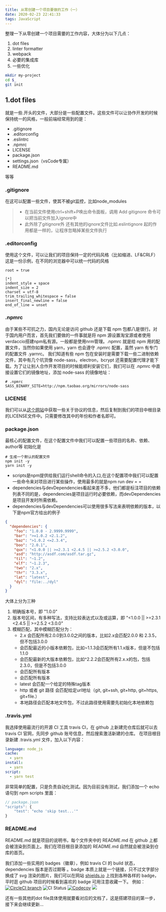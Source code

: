 ```yaml
---
title: 从零创建一个项目要做的工作（一）
date: 2020-02-23 22:41:33
tags: JavaScript
--- 
```

整理一下从零创建一个项目需要的工作内容，大体分为以下几点：
1. dot files
2. linter formatter
3. webpack
4. 必要的集成库
5. 一些优化

```sh
mkdir my-project
cd $_
git init 
```


## 1.dot files
就是一些.开头的文件，大部分是一些配置文件。这些文件可以让协作开发的时候保持统一的风格，一般前端经常用到的是：

- .gitignore
- .editorconfig
- .eslintrc
- .npmrc
- LICENSE
- package.json
- settings.json（vsCode专属）
- README.md

等等

### .gitignore
在这可以配置一些文件，使其不被git监控，比如node_modules
> - 在当前文件使用ctrl+shift+P唤出命令面板，调用 Add gitignore 命令可以把当前文件加入ignore中
> - 此外除了gitignore外 还有其他的ignore文件比如.eslintignore 起的作用都是一样的，让程序忽略掉某些文件执行

### .editorconfig
使用这个文件，可以让我们的项目保持一定的代码风格（比如缩进、LF&CRLF）
这是一份示例，在不同的浏览器中可以统一代码的风格
```
root = true

[*]
indent_style = space
indent_size = 2
charset = utf-8
trim_trailing_whitespace = false
insert_final_newline = false
end_of_line = unset

```

### .npmrc

由于某些不可抗之力，国内无论是访问 github 还是下载 npm 包都八是很行。对于国内用户而言，首先我们要做的一件事就是将 npm 源设置淘宝源或者使用verdaccio搭建npm私有源。一般都是使用nrm管理。.npmrc 就是给 npm 用的配置文件，当然你如果使用 yarn，yarn 也会遵守 .npmrc 配置，虽然 yarn 有专门的配置文件 .yarnrc。
我们知道有些 npm 包在安装时是需要下载一些二进制依赖文件，其中有几个坑货像 node-sass，electron，bcrypt 还需要配置代理才能下载。为了让让别人合作开发项目的时候能顺利安装它们，我们可以在 .npmrc 中直接设置它们的镜像地址，添加 node-sass 的镜像地址：
```
# .npmrc
SASS_BINARY_SITE=http://npm.taobao.org/mirrors/node-sass

```

### LICENSE
我们可以从[这个网站](http://choosealicense.online/)中获取一些关于协议的信息，然后复制到我们的项目中根目录的LICENSE文件中。只需要修改其中的年份和作者名即可。
### package.json
最核心的配置文件，在这个配置文件中我们可以配置一些项目的名称、依赖、author等
初始化是
```
# 生成一个默认的配置文件
npm init -y
yarn init -y
```
- scripts是npm提供给我们运行shell命令的入口,在这个配置项中我们可以配置一些命令来对项目进行某些操作，使用最多的就是npm run dev = =
- dependencies与devDependencies看起来差不多，他们都是标注项目的依赖列表不同的是，dependencies是项目运行时必要依赖，而devDependencies是项目开发时所需依赖。
- dependencies与devDependencies可以使用很多写法来表明依赖的版本，以下是npm官方给出的例子
```json
{
  "dependencies": {
    "foo": "1.0.0 - 2.9999.9999",
    "bar": ">=1.0.2 <2.1.2",
    "baz": ">1.0.2 <=2.3.4",
    "boo": "2.0.1",
    "qux": "<1.0.0 || >=2.3.1 <2.4.5 || >=2.5.2 <3.0.0",
    "asd": "http://asdf.com/asdf.tar.gz",
    "til": "~1.2",
    "elf": "~1.2.3",
    "two": "2.x",
    "thr": "3.3.x",
    "lat": "latest",
    "dyl": "file:../dyl"
  }
}
```
大体上分为三种
1. 明确版本号，即 "1.0.0"
2. 版本号区间，有多种写法，支持比较表达式以及或运算，即 "<1.0.0 || >=2.3.1 <2.4.5 || >=2.5.2 <3.0.0"
3. 模糊匹配，其中模糊匹配分为：
    - 2.x 会匹配所有2.0.0到3.0.0之间的版本，比如2.x会匹配2.0.0 和 2.3.5，但不包括3.0.0
    - 会匹配最近的小版本依赖包，比如~1.1.3会匹配所有1.1.x版本，但是不包括1.1.0
    - 会匹配最新的大版本依赖包，比如^2.2.2会匹配所有2.x.x的包，包括2.3.0，但是不包括3.0.0
    - 会匹配所有版本
    - 会匹配所有版本
    - latest 会匹配一个给定的特殊tag版本
    - http 或者 git 路径 会匹配给定url地址（git, git+ssh, git+http, git+https, git+file.）
    - 本地路径会匹配本地文件包，不过此路径使用需要先初始化本地依赖包

### .travis.yml
我选择使用最流行的开源 CI 工具 travis CI，在 github 上新建完仓库后就可以去 travis CI 官网，先同步 github 账号信息，然后搜索激活新建的仓库。
在项目根目录新建 .travis.yml 文件，加入以下内容：

```yaml
language: node_js
cache:
  - yarn
install:
  - yarn
script:
  - yarn test

```
非常简单的配置，只是负责自动化测试。因为目前没有测试，我们添加一个 echo 语句到 npm scripts 里面：
```javascript
// package.json
"scripts": {
    "test": "echo 'skip test...'"
}

```
### README.md
README.md 就是项目的说明书，每个文件夹中的 README.md 在 github 上都会被渲染到页面上。我们在项目根目录添加的 README.md 自然就会被渲染到仓库的首页。

我们添加一些实用的 badges（徽章），例如 travis CI 的 build 状态，dependencies 版本是否过期等 。badge 本质上就是一个链接，只不过文字部分换成了 svg 渲染的图片，我们可以在网站 [shields.io](https://shields.io/) 上找到各种各样的 badge，平时逛 github 项目的时候看到喜欢的 badge 可用注意收藏一下。
例如：[![CircleCI branch](https://img.shields.io/circleci/project/github/ant-design/ant-design/master.svg?style=flat-square)](https://circleci.com/gh/ant-design/ant-design) ![CI Status](https://github.com/ant-design/ant-design/workflows/test/badge.svg) [![Codecov](https://img.shields.io/codecov/c/github/ant-design/ant-design/master.svg?style=flat-square)](https://codecov.io/gh/ant-design/ant-design/branch/master) [![](https://flat.badgen.net/npm/v/antd?icon=npm)](https://www.npmjs.com/package/antd)

还有一些其他的dot file具体使用就要看对应的文档了，这是搭建项目的第一步，接下来会继续更新...